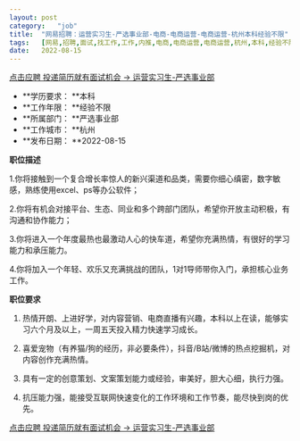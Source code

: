 ```yaml
---
layout:	post
category:	"job"
title:	"网易招聘：运营实习生-严选事业部-电商-电商运营-电商运营-杭州本科经验不限"
tags:	[网易,招聘,面试,找工作,工作,内推,电商,电商运营,电商运营,杭州,本科,经验不限]
date:	2022-08-15
---
```


[点击应聘 投递简历就有面试机会 ->  运营实习生-严选事业部](http://mobile.bole.netease.com/bole/boleDetail?id=41963&employeeId=346f03c3cda5f04c&key=all)



- **学历要求： **本科
- **工作年限： **经验不限
- **所属部门： **严选事业部
- **工作城市： **杭州
- **发布日期： **2022-08-15



**职位描述**

1.你将接触到一个复合增长率惊人的新兴渠道和品类，需要你细心缜密，数字敏感，熟练使用excel、ps等办公软件；

2.你将有机会对接平台、生态、同业和多个跨部门团队，希望你开放主动积极，有沟通和协作能力；

3.你将进入一个年度最热也最激动人心的快车道，希望你充满热情，有很好的学习能力和承压能力。

4.你将加入一个年轻、欢乐又充满挑战的团队，1对1导师带你入门，承担核心业务工作。





**职位要求**

1. 热情开朗、上进好学，对内容营销、电商直播有兴趣，本科以上在读，能够实习六个月及以上，一周五天投入精力快速学习成长。

2. 喜爱宠物（有养猫/狗的经历，非必要条件），抖音/B站/微博的热点挖掘机，对内容创作充满热情。

3. 具有一定的创意策划、文案策划能力或经验，审美好，胆大心细，执行力强。

4. 抗压能力强，能接受互联网快速变化的工作环境和工作节奏，能尽快到岗的优先。





[点击应聘 投递简历就有面试机会 ->  运营实习生-严选事业部](http://mobile.bole.netease.com/bole/boleDetail?id=41963&employeeId=346f03c3cda5f04c&key=all)